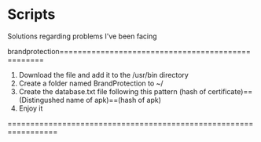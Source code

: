 # Scripts
Solutions regarding problems I've been facing 

   brandprotection==================================================
1. Download the file and add it to the /usr/bin directory
2. Create a folder named BrandProtection to ~/
3. Create the database.txt file following this pattern 
(hash of certificate)==(Distingushed name of apk)==(hash of apk)
4. Enjoy it

=================================================================
